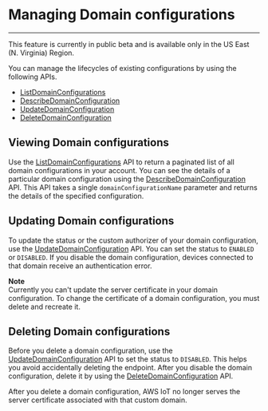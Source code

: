 # Managing Domain configurations<a name="iot-custom-endpoints-managing"></a>

****  
This feature is currently in public beta and is available only in the US East \(N\. Virginia\) Region\.

You can manage the lifecycles of existing configurations by using the following APIs\.
+ [ListDomainConfigurations](https://docs.aws.amazon.com/iot/latest/apireference/API_ListDomainConfigurations.html)
+ [DescribeDomainConfiguration](https://docs.aws.amazon.com/iot/latest/apireference/API_DescribeDomainConfiguration.html)
+ [UpdateDomainConfiguration](https://docs.aws.amazon.com/iot/latest/apireference/API_UpdateDomainConfiguration.html)
+ [DeleteDomainConfiguration](https://docs.aws.amazon.com/iot/latest/apireference/API_DeleteDomainConfiguration.html)

## Viewing Domain configurations<a name="iot-custom-endpoints-managing-view"></a>

Use the [ListDomainConfigurations](https://docs.aws.amazon.com/iot/latest/apireference/API_ListDomainConfigurations.html) API to return a paginated list of all domain configurations in your account\. You can see the details of a particular domain configuration using the [DescribeDomainConfiguration](https://docs.aws.amazon.com/iot/latest/apireference/API_DescribeDomainConfiguration.html) API\. This API takes a single `domainConfigurationName` parameter and returns the details of the specified configuration\.

## Updating Domain configurations<a name="iot-custom-endpoints-managing-update"></a>

To update the status or the custom authorizer of your domain configuration, use the [UpdateDomainConfiguration](https://docs.aws.amazon.com/iot/latest/apireference/API_UpdateDomainConfiguration.html) API\. You can set the status to `ENABLED` or `DISABLED`\. If you disable the domain configuration, devices connected to that domain receive an authentication error\.

**Note**  
Currently you can't update the server certificate in your domain configuration\. To change the certificate of a domain configuration, you must delete and recreate it\.

## Deleting Domain configurations<a name="iot-custom-endpoints-managing-delete"></a>

Before you delete a domain configuration, use the [UpdateDomainConfiguration](https://docs.aws.amazon.com/iot/latest/apireference/API_UpdateDomainConfiguration.html) API to set the status to `DISABLED`\. This helps you avoid accidentally deleting the endpoint\. After you disable the domain configuration, delete it by using the [DeleteDomainConfiguration](https://docs.aws.amazon.com/iot/latest/apireference/API_DeleteDomainConfiguration.html) API\.

After you delete a domain configuration, AWS IoT no longer serves the server certificate associated with that custom domain\.